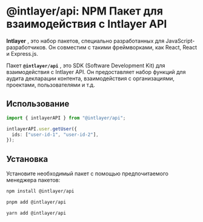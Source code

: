 # @intlayer/api: NPM Пакет для взаимодействия с Intlayer API

**Intlayer** , это набор пакетов, специально разработанных для JavaScript-разработчиков. Он совместим с такими фреймворками, как React, React и Express.js.

Пакет **`@intlayer/api`** , это SDK (Software Development Kit) для взаимодействия с Intlayer API. Он предоставляет набор функций для аудита декларации контента, взаимодействия с организациями, проектами, пользователями и т.д.

## Использование

```ts
import { intlayerAPI } from "@intlayer/api";

intlayerAPI.user.getUser({
  ids: ["user-id-1", "user-id-2"],
});
```

## Установка

Установите необходимый пакет с помощью предпочитаемого менеджера пакетов:

```bash packageManager="npm"
npm install @intlayer/api
```

```bash packageManager="pnpm"
pnpm add @intlayer/api
```

```bash packageManager="yarn"
yarn add @intlayer/api
```
